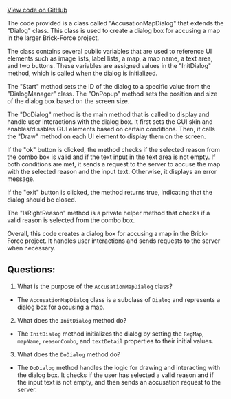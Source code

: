 [View code on GitHub](https://github.com/TieHaxJan/Brick-Force/Assembly-CSharp\AccusationMapDialog.cs)

The code provided is a class called "AccusationMapDialog" that extends the "Dialog" class. This class is used to create a dialog box for accusing a map in the larger Brick-Force project. 

The class contains several public variables that are used to reference UI elements such as image lists, label lists, a map, a map name, a text area, and two buttons. These variables are assigned values in the "InitDialog" method, which is called when the dialog is initialized. 

The "Start" method sets the ID of the dialog to a specific value from the "DialogManager" class. The "OnPopup" method sets the position and size of the dialog box based on the screen size. 

The "DoDialog" method is the main method that is called to display and handle user interactions with the dialog box. It first sets the GUI skin and enables/disables GUI elements based on certain conditions. Then, it calls the "Draw" method on each UI element to display them on the screen. 

If the "ok" button is clicked, the method checks if the selected reason from the combo box is valid and if the text input in the text area is not empty. If both conditions are met, it sends a request to the server to accuse the map with the selected reason and the input text. Otherwise, it displays an error message. 

If the "exit" button is clicked, the method returns true, indicating that the dialog should be closed. 

The "IsRightReason" method is a private helper method that checks if a valid reason is selected from the combo box. 

Overall, this code creates a dialog box for accusing a map in the Brick-Force project. It handles user interactions and sends requests to the server when necessary.
## Questions: 
 1. What is the purpose of the `AccusationMapDialog` class?
- The `AccusationMapDialog` class is a subclass of `Dialog` and represents a dialog box for accusing a map. 

2. What does the `InitDialog` method do?
- The `InitDialog` method initializes the dialog by setting the `RegMap`, `mapName`, `reasonCombo`, and `textDetail` properties to their initial values.

3. What does the `DoDialog` method do?
- The `DoDialog` method handles the logic for drawing and interacting with the dialog box. It checks if the user has selected a valid reason and if the input text is not empty, and then sends an accusation request to the server.